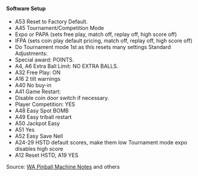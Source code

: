 #### Software Setup
-   A53 Reset to Factory Default.
-   A45 Tournament/Competition Mode 
-   Expo or PAPA (sets free play, match off, replay off, high score off)
-   IFPA (sets coin play default pricing, match off, replay off, high score off)
-   Do Tournament mode 1st as this resets many settings
Standard Adjustments:
-   Special award: POINTS.
-   A4, A6 Extra Ball Limit: NO EXTRA BALLS.
-   A32 Free Play: ON
-   A16 2 tilt warnings
-   A40 No buy-in
-   A41 Game Restart: 
-   Disable coin door switch if necessary.
-   Player Competition: YES
-   A48 Easy Spot BOMB
-   A49 Easy triball restart
-   A50 Jackpot Easy
-   A51 Yes
-   A52 Easy Save Nell
-   A24-29 HSTD default scores, make them low Tournament mode expo disables high score
-   A12 Reset HSTD, A19 YES

Source: [WA Pinball Machine Notes](http://wapinball.net/setups/) and others
